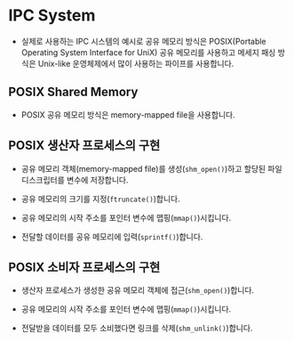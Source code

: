 # IPC System

- 실제로 사용하는 IPC 시스템의 예시로 공유 메모리 방식은 POSIX(Portable Operating System Interface for UniX) 공유 메모리를 사용하고 메세지 패싱 방식은 Unix-like 운영체제에서 많이 사용하는 파이프를 사용합니다.

## POSIX Shared Memory

- POSIX 공유 메모리 방식은 memory-mapped file을 사용합니다.

## POSIX 생산자 프로세스의 구현

- 공유 메모리 객체(memory-mapped file)를 생성(`shm_open()`)하고 할당된 파일 디스크립터를 변수에 저장합니다.

- 공유 메모리의 크기를 지정(`ftruncate()`)합니다.

- 공유 메모리의 시작 주소를 포인터 변수에 맵핑(`mmap()`)시킵니다.

- 전달할 데이터를 공유 메모리에 입력(`sprintf()`)합니다.

## POSIX 소비자 프로세스의 구현

- 생산자 프로세스가 생성한 공유 메모리 객체에 접근(`shm_open()`)합니다.

- 공유 메모리의 시작 주소를 포인터 변수에 맵핑(`mmap()`)시킵니다.

- 전달받을 데이터를 모두 소비했다면 링크를 삭제(`shm_unlink()`)합니다.




